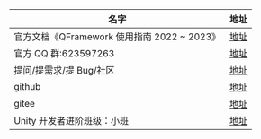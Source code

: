 | 名字  | 地址  |
| - | - |
| 官方文档《QFramework 使用指南 2022 ~ 2023》  | [地址](https://www.gamepixedu.com/course/50)  |
| 官方 QQ 群:623597263 | [地址](https://shang.qq.com/wpa/qunwpa?idkey=706b8eef0fff3fe4be9ce27c8702ad7d8cc1bceabe3b7c0430ec9559b3a9ce6) |
| 提问/提需求/提 Bug/社区 | [地址](https://qframework.cn/community) |
| github | [地址](ttps://github.com/liangxiegame/QFramework) |
| gitee | [地址](https://gitee.com/liangxiegame/QFramework) |
| Unity 开发者进阶班级：小班 | [地址](https://www.gamepixedu.com/my/course/51) |
